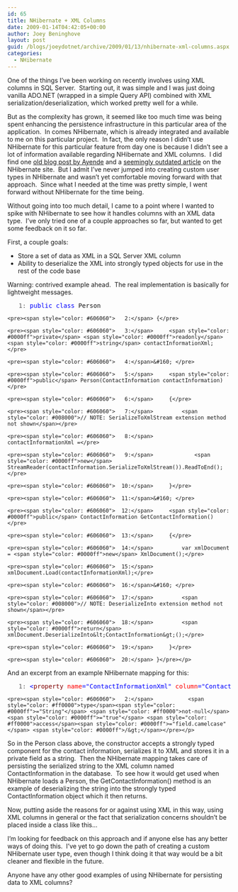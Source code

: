 ```yaml
---
id: 65
title: NHibernate + XML Columns
date: 2009-01-14T04:42:05+00:00
author: Joey Beninghove
layout: post
guid: /blogs/joeydotnet/archive/2009/01/13/nhibernate-xml-columns.aspx
categories:
  - NHibernate
---
```

One of the things I’ve been working on recently involves using XML columns in SQL Server.&#160; Starting out, it was simple and I was just doing vanilla ADO.NET (wrapped in a simple Query API) combined with XML serialization/deserialization, which worked pretty well for a while.&#160; 

But as the complexity has grown, it seemed like too much time was being spent enhancing the persistence infrastructure in this particular area of the application.&#160; In comes NHibernate, which is already integrated and available to me on this particular project.&#160; In fact, the only reason I didn’t use NHibernate for this particular feature from day one is because I didn’t see a lot of information available regarding NHibernate and XML columns.&#160; I did find one [old blog post by Ayende](http://ayende.com/Blog/archive/2006/05/30/NHibernateAndXMLColumnTypes.aspx) and a [seemingly outdated article](http://www.hibernate.org/368.html) on the NHibernate site.&#160; But I admit I’ve never jumped into creating custom user types in NHibernate and wasn’t yet comfortable moving forward with that approach.&#160; Since what I needed at the time was pretty simple, I went forward without NHibernate for the time being.

Without going into too much detail, I came to a point where I wanted to spike with NHibernate to see how it handles columns with an XML data type.&#160; I’ve only tried one of a couple approaches so far, but wanted to get some feedback on it so far.

First, a couple goals:

  * Store a set of data as XML in a SQL Server XML column 
  * Ability to deserialize the XML into strongly typed objects for use in the rest of the code base 

Warning: contrived example ahead.&#160; The real implementation is basically for lightweight messages.

<div>
  <div>
    <pre><span style="color: #606060">   1:</span> <span style="color: #0000ff">public</span> <span style="color: #0000ff">class</span> Person</pre>
    
    <pre><span style="color: #606060">   2:</span> {</pre>
    
    <pre><span style="color: #606060">   3:</span>     <span style="color: #0000ff">private</span> <span style="color: #0000ff">readonly</span> <span style="color: #0000ff">string</span> contactInformationXml;</pre>
    
    <pre><span style="color: #606060">   4:</span>&#160; </pre>
    
    <pre><span style="color: #606060">   5:</span>     <span style="color: #0000ff">public</span> Person(ContactInformation contactInformation)</pre>
    
    <pre><span style="color: #606060">   6:</span>     {</pre>
    
    <pre><span style="color: #606060">   7:</span>         <span style="color: #008000">// NOTE: SerializeToXmlStream extension method not shown</span></pre>
    
    <pre><span style="color: #606060">   8:</span>         contactInformationXml =</pre>
    
    <pre><span style="color: #606060">   9:</span>             <span style="color: #0000ff">new</span> StreamReader(contactInformation.SerializeToXmlStream()).ReadToEnd();</pre>
    
    <pre><span style="color: #606060">  10:</span>     }</pre>
    
    <pre><span style="color: #606060">  11:</span>&#160; </pre>
    
    <pre><span style="color: #606060">  12:</span>     <span style="color: #0000ff">public</span> ContactInformation GetContactInformation()</pre>
    
    <pre><span style="color: #606060">  13:</span>     {</pre>
    
    <pre><span style="color: #606060">  14:</span>         var xmlDocument = <span style="color: #0000ff">new</span> XmlDocument();</pre>
    
    <pre><span style="color: #606060">  15:</span>         xmlDocument.Load(contactInformationXml);</pre>
    
    <pre><span style="color: #606060">  16:</span>&#160; </pre>
    
    <pre><span style="color: #606060">  17:</span>         <span style="color: #008000">// NOTE: DeserializeInto extension method not shown</span></pre>
    
    <pre><span style="color: #606060">  18:</span>         <span style="color: #0000ff">return</span> xmlDocument.DeserializeInto&lt;ContactInformation&gt;();</pre>
    
    <pre><span style="color: #606060">  19:</span>     }</pre>
    
    <pre><span style="color: #606060">  20:</span> }</pre></p>
  </div>
</div>

And an excerpt from an example NHibernate mapping for this:

<div>
  <div>
    <pre><span style="color: #606060">   1:</span> <span style="color: #0000ff">&lt;</span><span style="color: #800000">property</span> <span style="color: #ff0000">name</span><span style="color: #0000ff">="ContactInformationXml"</span> <span style="color: #ff0000">column</span><span style="color: #0000ff">="ContactInformation"</span> </pre>
    
    <pre><span style="color: #606060">   2:</span>           <span style="color: #ff0000">type</span><span style="color: #0000ff">="String"</span> <span style="color: #ff0000">not-null</span><span style="color: #0000ff">="true"</span> <span style="color: #ff0000">access</span><span style="color: #0000ff">="field.camelcase"</span> <span style="color: #0000ff">/&gt;</span></pre></p>
  </div>
</div>

So in the Person class above, the constructor accepts a strongly typed component for the contact information, serializes it to XML and stores it in a private field as a string.&#160; Then the NHibernate mapping takes care of persisting the serialized string to the XML column named ContactInformation in the database.&#160; To see how it would get used when NHibernate loads a Person, the GetContactInformation() method is an example of deserializing the string into the strongly typed ContactInformation object which it then returns.

Now, putting aside the reasons for or against using XML in this way, using XML columns in general or the fact that serialization concerns shouldn’t be placed inside a class like this…

I’m looking for feedback on this approach and if anyone else has any better ways of doing this.&#160; I’ve yet to go down the path of creating a custom NHibernate user type, even though I think doing it that way would be a bit cleaner and flexible in the future.

Anyone have any other good examples of using NHibernate for persisting data to XML columns?